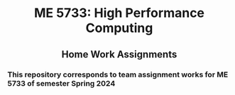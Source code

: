 <h1 align="center">ME 5733: High Performance Computing</h1>
<h2 align="center">Home Work Assignments</h2>

### This repository corresponds to team assignment works for ME 5733 of semester Spring 2024
